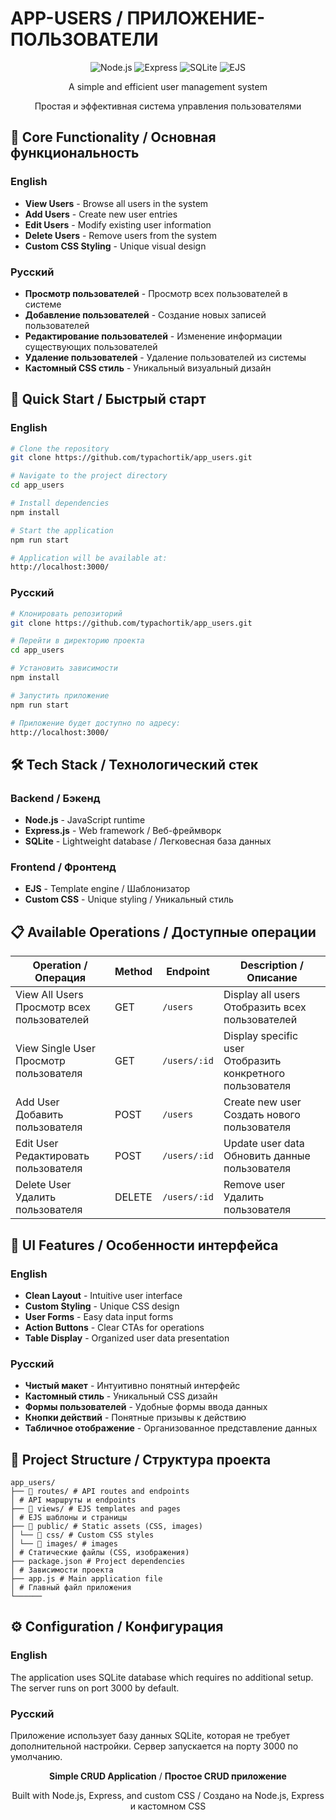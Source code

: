 # APP-USERS / ПРИЛОЖЕНИЕ-ПОЛЬЗОВАТЕЛИ

<div align="center">
  
![Node.js](https://img.shields.io/badge/Node.js-339933?style=for-the-badge&logo=nodedotjs&logoColor=white)
![Express](https://img.shields.io/badge/Express-000000?style=for-the-badge&logo=express&logoColor=white)
![SQLite](https://img.shields.io/badge/SQLite-07405E?style=for-the-badge&logo=sqlite&logoColor=white)
![EJS](https://img.shields.io/badge/EJS-B4CA65?style=for-the-badge)

A simple and efficient user management system

Простая и эффективная система управления пользователями

</div>

## 🎯 Core Functionality / Основная функциональность

### English
- **View Users** - Browse all users in the system
- **Add Users** - Create new user entries
- **Edit Users** - Modify existing user information
- **Delete Users** - Remove users from the system
- **Custom CSS Styling** - Unique visual design

### Русский
- **Просмотр пользователей** - Просмотр всех пользователей в системе
- **Добавление пользователей** - Создание новых записей пользователей
- **Редактирование пользователей** - Изменение информации существующих пользователей
- **Удаление пользователей** - Удаление пользователей из системы
- **Кастомный CSS стиль** - Уникальный визуальный дизайн

## 🚀 Quick Start / Быстрый старт

### English
```bash
# Clone the repository
git clone https://github.com/typachortik/app_users.git

# Navigate to the project directory
cd app_users

# Install dependencies
npm install

# Start the application
npm run start

# Application will be available at:
http://localhost:3000/
```
### Русский
```bash
# Клонировать репозиторий
git clone https://github.com/typachortik/app_users.git

# Перейти в директорию проекта
cd app_users

# Установить зависимости
npm install

# Запустить приложение
npm run start

# Приложение будет доступно по адресу:
http://localhost:3000/
```
## 🛠️ Tech Stack / Технологический стек
### Backend / Бэкенд
- **Node.js** - JavaScript runtime
- **Express.js** - Web framework / Веб-фреймворк
- **SQLite** - Lightweight database / Легковесная база данных
### Frontend / Фронтенд
- **EJS** - Template engine / Шаблонизатор
- **Custom CSS** - Unique styling / Уникальный стиль
## 📋 Available Operations / Доступные операции

| Operation / Операция | Method | Endpoint | Description / Описание |
|---------------------|--------|----------|-----------------------|
| View All Users<br>Просмотр всех пользователей | GET | `/users` | Display all users<br>Отобразить всех пользователей |
| View Single User<br>Просмотр пользователя | GET | `/users/:id` | Display specific user<br>Отобразить конкретного пользователя |
| Add User<br>Добавить пользователя | POST | `/users` | Create new user<br>Создать нового пользователя |
| Edit User<br>Редактировать пользователя | POST | `/users/:id` | Update user data<br>Обновить данные пользователя |
| Delete User<br>Удалить пользователя | DELETE | `/users/:id` | Remove user<br>Удалить пользователя |

## 🎨 UI Features / Особенности интерфейса

### English
- **Clean Layout** - Intuitive user interface
- **Custom Styling** - Unique CSS design
- **User Forms** - Easy data input forms
- **Action Buttons** - Clear CTAs for operations
- **Table Display** - Organized user data presentation

### Русский
- **Чистый макет** - Интуитивно понятный интерфейс
- **Кастомный стиль** - Уникальный CSS дизайн
- **Формы пользователей** - Удобные формы ввода данных
- **Кнопки действий** - Понятные призывы к действию
- **Табличное отображение** - Организованное представление данных

## 📁 Project Structure / Структура проекта
```
app_users/
├── 📁 routes/ # API routes and endpoints
│ # API маршруты и endpoints
├── 📁 views/ # EJS templates and pages 
│ # EJS шаблоны и страницы
├── 📁 public/ # Static assets (CSS, images) 
│ └── 📁 css/ # Custom CSS styles
│ └── 📁 images/ # images
│ # Статические файлы (CSS, изображения)
├── package.json # Project dependencies
│ # Зависимости проекта
├── app.js # Main application file
│ # Главный файл приложения
└──────
```
## ⚙️ Configuration / Конфигурация

### English
The application uses SQLite database which requires no additional setup. The server runs on port 3000 by default.

### Русский
Приложение использует базу данных SQLite, которая не требует дополнительной настройки. Сервер запускается на порту 3000 по умолчанию.
<div align="center">

**Simple CRUD Application** / **Простое CRUD приложение**

Built with Node.js, Express, and custom CSS / Создано на Node.js, Express и кастомном CSS

</div>
